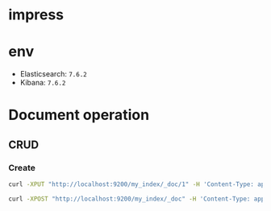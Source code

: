 # impress

# env
- Elasticsearch: `7.6.2`
- Kibana: `7.6.2`

# Document operation
## CRUD
### Create

```sh
curl -XPUT "http://localhost:9200/my_index/_doc/1" -H 'Content-Type: application/json' -d'{  "user_name": "John Smith",  "date": "2019-01-06T15:09:45",  "message": "Hello Elasticsearch world."}'
```

```sh
curl -XPOST "http://localhost:9200/my_index/_doc" -H 'Content-Type: application/json' -d'{  "user_name": "John Smith",  "date": "2019-01-06T15:09:45",  "message": "Hello Elasticsearch world."}'
```